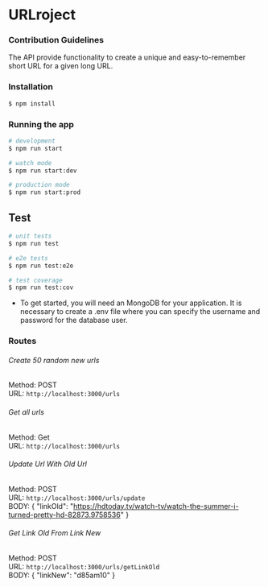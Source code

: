
# URLroject
### Contribution Guidelines
The API  provide functionality to create a unique and easy-to-remember short URL for a given long URL.
### Installation

```bash
$ npm install
```

### Running the app

```bash
# development
$ npm run start

# watch mode
$ npm run start:dev

# production mode
$ npm run start:prod
```

## Test

```bash
# unit tests
$ npm run test

# e2e tests
$ npm run test:e2e

# test coverage
$ npm run test:cov
```
- To get started, you will need an MongoDB for your application. It is necessary to create a .env file where you can specify the username and password for the database user.
### Routes
###### Create 50 random new urls
Method: POST \
URL: `http://localhost:3000/urls` 

###### Get all urls
Method: Get \
URL: `http://localhost:3000/urls` 

###### Update Url With Old Url
Method: POST \
URL: `http://localhost:3000/urls/update` \
BODY: {
	"linkOld": "https://hdtoday.tv/watch-tv/watch-the-summer-i-turned-pretty-hd-82873.9758536"
} 
###### Get Link Old From Link New
Method: POST \
URL: `http://localhost:3000/urls/getLinkOld` \
BODY: {
	"linkNew": "d85am10"
} 


